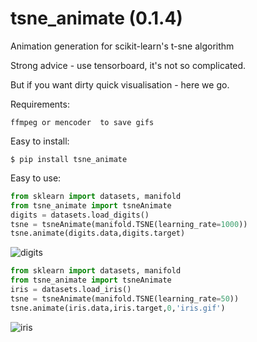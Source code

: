 # tsne_animate (0.1.4)
Animation generation for scikit-learn's t-sne algorithm

Strong advice - use tensorboard, it's not so complicated. 

But if you want dirty quick visualisation - here we go.


Requirements:
```
ffmpeg or mencoder  to save gifs
```


Easy to install:  
```
$ pip install tsne_animate
```

Easy to use:
```python
from sklearn import datasets, manifold
from tsne_animate import tsneAnimate
digits = datasets.load_digits()
tsne = tsneAnimate(manifold.TSNE(learning_rate=1000))
tsne.animate(digits.data,digits.target)
```

![digits](https://github.com/hardkun/tsne_animate/blob/master/examples/digits.gif)

```python
from sklearn import datasets, manifold
from tsne_animate import tsneAnimate
iris = datasets.load_iris()
tsne = tsneAnimate(manifold.TSNE(learning_rate=50))
tsne.animate(iris.data,iris.target,0,'iris.gif')
```

![iris](https://github.com/hardkun/tsne_animate/blob/master/examples/iris.gif)
